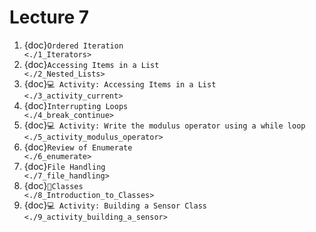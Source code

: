 # Lecture 7

1. {doc}`Ordered Iteration                                    <./1_Iterators>`
2. {doc}`Accessing Items in a List                                    <./2_Nested_Lists>`
3. {doc}`💻 Activity: Accessing Items in a List                                    <./3_activity_current>`
4. {doc}`Interrupting Loops                                    <./4_break_continue>`
5. {doc}`💻 Activity: Write the modulus operator using a while loop                                    <./5_activity_modulus_operator>`
6. {doc}`Review of Enumerate                                    <./6_enumerate>`
7. {doc}`File Handling                                    <./7_file_handling>`
8. {doc}`📝Classes                                    <./8_Introduction_to_Classes>`
9. {doc}`💻 Activity: Building a Sensor Class                                    <./9_activity_building_a_sensor>`
